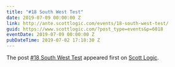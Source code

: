```yaml
---
title: "#18 South West Test"
date: 2019-07-09 00:00:00 Z
link: http://ante.scottlogic.com/events/18-south-west-test/
guid: https://www.scottlogic.com/?post_type=events&p=6018
eventDate: 2019-07-09 00:00:00 Z
pubDateTime: 2019-07-02 17:18:30 Z
---
```


<p>The post <a rel="nofollow" href="http://ante.scottlogic.com/events/18-south-west-test/">#18 South West Test</a> appeared first on <a rel="nofollow" href="http://ante.scottlogic.com">Scott Logic</a>.</p>